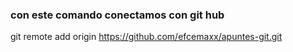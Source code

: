 ### con este comando conectamos con git hub

git remote add origin https://github.com/efcemaxx/apuntes-git.git
